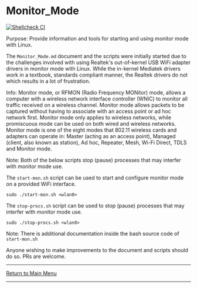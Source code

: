 # Monitor_Mode

[![Shellcheck CI](https://github.com/morrownr/Monitor_Mode/actions/workflows/shellcheck.yml/badge.svg?event=push)](https://github.com/morrownr/Monitor_Mode/actions/workflows/shellcheck.yml)

Purpose: Provide information and tools for starting and using monitor mode with Linux.

The `Monitor_Mode.md` document and the scripts were initially started due to the challenges involved with using Realtek's out-of-kernel USB WiFi adapter drivers in monitor mode with Linux. While the in-kernel Mediatek drivers work in a textbook, standards compliant manner, the Realtek drivers do not which results in a lot of frustration.

Info: Monitor mode, or RFMON (Radio Frequency MONitor) mode, allows a computer with a wireless network interface controller (WNIC) to monitor all traffic received on a wireless channel. Monitor mode allows packets to be captured without having to associate with an access point or ad hoc network first. Monitor mode only applies to wireless networks, while promiscuous mode can be used on both wired and wireless networks. Monitor mode is one of the eight modes that 802.11 wireless cards and adapters can operate in: Master (acting as an access point), Managed (client, also known as station), Ad hoc, Repeater, Mesh, Wi-Fi Direct, TDLS and Monitor mode.

Note: Both of the below scripts stop (pause) processes that may interfer with monitor mode use.

The `start-mon.sh` script can be used to start and configure monitor mode on a provided WiFi interface.

```
sudo ./start-mon.sh <wlan0>
``` 

The `stop-procs.sh` script can be used to stop (pause) processes that may interfer with monitor mode use.

```
sudo ./stop-procs.sh <wlan0>
```

Note: There is additional documentation inside the bash source code of `start-mon.sh`

Anyone wishing to make improvements to the document and scripts should do so. PRs are welcome.

-----

[Return to Main Menu](https://github.com/morrownr/USB-WiFi)

-----
